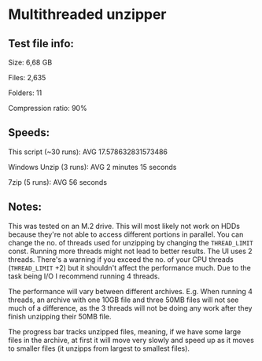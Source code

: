 # Multithreaded unzipper

## Test file info:
Size: 6,68 GB

Files: 2,635

Folders: 11

Compression ratio: 90%

## Speeds:
This script (~30 runs):
AVG 17.578632831573486

Windows Unzip (3 runs):
AVG 2 minutes 15 seconds

7zip (5 runs):
AVG 56 seconds

## Notes:
This was tested on an M.2 drive. This will most likely not work on HDDs because they're not able to access different portions in parallel.
You can change the no. of threads used for unzipping by changing the `THREAD_LIMIT` const. Running more threads might not lead to better results.
The UI uses 2 threads. There's a warning if you exceed the no. of your CPU threads (`THREAD_LIMIT` +2) but it shouldn't affect the performance much. Due to the task being I/O I recommend running 4 threads.

The performance will vary between different archives. E.g. When running 4 threads, an archive with one 10GB file and three 50MB files will not see much of a difference, as the 3 threads will not be doing any work after they finish unzipping their 50MB file. 

The progress bar tracks unzipped files, meaning, if we have some large files in the archive, at first it will move very slowly and speed up as it moves to smaller files (it unzipps from largest to smallest files). 


